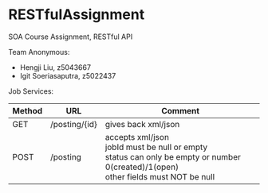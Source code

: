 # RESTfulAssignment

SOA Course Assignment, RESTful API

Team Anonymous:
- Hengji Liu, z5043667
- Igit Soeriasaputra, z5022437 


Job Services:

|Method|URL|Comment|
|------|---|-------|
|GET|/posting/{id}|gives back xml/json|
|POST|/posting|accepts xml/json <br> jobId must be null or empty <br> status can only be empty or number 0(created)/1(open) <br> other fields must NOT be null|

